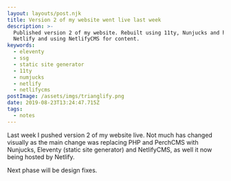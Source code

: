 ```yaml
---
layout: layouts/post.njk
title: Version 2 of my website went live last week
description: >-
  Published version 2 of my website. Rebuilt using 11ty, Nunjucks and hosted on
  Netlify and using NetlifyCMS for content.
keywords:
  - eleventy
  - ssg
  - static site generator
  - 11ty
  - numjucks
  - netlify
  - netlifycms
postImage: /assets/imgs/trianglify.png
date: 2019-08-23T13:24:47.715Z
tags:
  - notes
---
```

Last week I pushed version 2 of my website live. Not much has changed visually as the main change was replacing PHP and PerchCMS with Nunjucks, Eleventy (static site generator) and NetlifyCMS, as well it now being hosted by Netlify.

Next phase will be design fixes.
